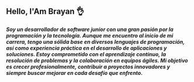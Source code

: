 ## Hello, I'Am Brayan 👌

<!--
**BrayanDevs2025/BrayanDevs2025** is a ✨ _special_ ✨ repository because its `README.md` (this file) appears on your GitHub profile.

Here are some ideas to get you started:

- 🔭 I’m currently working on ...
- 🌱 I’m currently learning ...
- 👯 I’m looking to collaborate on ...
- 🤔 I’m looking for help with ...
- 💬 Ask me about ...
- 📫 How to reach me: ...
- 😄 Pronouns: ...
- ⚡ Fun fact: ...
-->

##### Soy un desarrollador de software junior con una gran pasión por la programación y la tecnología. Aunque me encuentro al inicio de mi carrera, tengo una sólida base en diversos lenguajes de programación, así como experiencia práctica en el desarrollo de aplicaciones y soluciones. Estoy comprometido con el aprendizaje continuo, la resolución de problemas y la colaboración en equipos ágiles. Mi objetivo es crecer profesionalmente, contribuir a proyectos innovadores y siempre buscar mejorar en cada desafío que enfrento.
